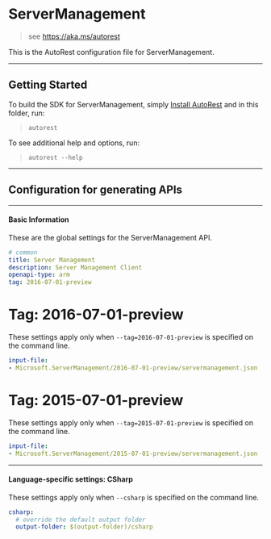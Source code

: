 # ServerManagement
    
> see https://aka.ms/autorest

This is the AutoRest configuration file for ServerManagement.



---
## Getting Started 
To build the SDK for ServerManagement, simply [Install AutoRest](https://aka.ms/autorest/install) and in this folder, run:

> `autorest`

To see additional help and options, run:

> `autorest --help`
---

## Configuration for generating APIs


---
#### Basic Information 
These are the global settings for the ServerManagement API.

``` yaml
# common 
title: Server Management
description: Server Management Client
openapi-type: arm
tag: 2016-07-01-preview

```


# Tag: 2016-07-01-preview

These settings apply only when `--tag=2016-07-01-preview` is specified on the command line.

``` yaml $(tag) == '2016-07-01-preview'
input-file:
- Microsoft.ServerManagement/2016-07-01-preview/servermanagement.json

```
 
# Tag: 2015-07-01-preview

These settings apply only when `--tag=2015-07-01-preview` is specified on the command line.

``` yaml $(tag) == '2015-07-01-preview'
input-file:
- Microsoft.ServerManagement/2015-07-01-preview/servermanagement.json

```


---
#### Language-specific settings: CSharp

These settings apply only when `--csharp` is specified on the command line.

``` yaml $(csharp)
csharp:
  # override the default output folder
  output-folder: $(output-folder)/csharp
```

